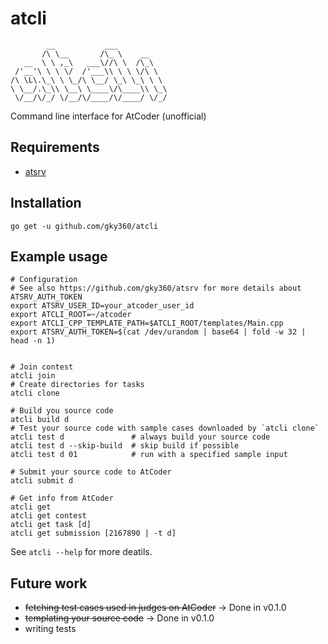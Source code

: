 # atcli

```
        __           ___
       /\ \__       /\_ \    __
   __  \ \ ,_\   ___\//\ \  /\_\
 /'__'\ \ \ \/  /'___\\ \ \ \/\ \
/\ \L\.\_\ \ \_/\ \__/ \_\ \_\ \ \
\ \__/.\_\\ \__\ \____\/\____\\ \_\
 \/__/\/_/ \/__/\/____/\/____/ \/_/
```

Command line interface for AtCoder (unofficial)


## Requirements

- [atsrv](https://github.com/gky360/atsrv)


## Installation

```
go get -u github.com/gky360/atcli
```


## Example usage

```
# Configuration
# See also https://github.com/gky360/atsrv for more details about ATSRV_AUTH_TOKEN
export ATSRV_USER_ID=your_atcoder_user_id
export ATCLI_ROOT=~/atcoder
export ATCLI_CPP_TEMPLATE_PATH=$ATCLI_ROOT/templates/Main.cpp
export ATSRV_AUTH_TOKEN=$(cat /dev/urandom | base64 | fold -w 32 | head -n 1)


# Join contest
atcli join
# Create directories for tasks
atcli clone

# Build you source code
atcli build d
# Test your source code with sample cases downloaded by `atcli clone`
atcli test d               # always build your source code
atcli test d --skip-build  # skip build if possible
atcli test d 01            # run with a specified sample input

# Submit your source code to AtCoder
atcli submit d

# Get info from AtCoder
atcli get
atcli get contest
atcli get task [d]
atcli get submission [2167890 | -t d]
```

See `atcli --help` for more deatils.


## Future work

- ~~fetching test cases used in judges on AtCoder~~ -> Done in v0.1.0
- ~~templating your source code~~ -> Done in v0.1.0
- writing tests
